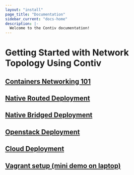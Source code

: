 ```yaml
---
layout: "install"
page_title: "Documentation"
sidebar_current: "docs-home"
description: |-
  Welcome to the Contiv documentation!
---
```


# Getting Started with Network Topology Using Contiv

## [Containers Networking 101](/install/user_guides/getting_started/network_topologies/networking101.html)

## [Native Routed Deployment](/install/user_guides/getting_started/network_topologies/native_routed.html)

## [Native Bridged Deployment](/install/user_guides/getting_started/network_topologies/native_bridged.html)

## [Openstack Deployment](/install/user_guides/getting_started/network_topologies/openstack.html)

## [Cloud Deployment](/install/user_guides/getting_started/network_topologies/cloud.html)

## [Vagrant setup (mini demo on laptop)](/install/user_guides/getting_started/network_topologies/vagrant.html)
